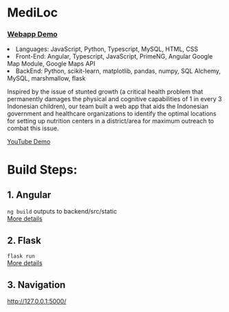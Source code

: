 # MediLoc
<h3><a href="https://mediloc.herokuapp.com/">Webapp Demo</a></h3>
<li>Languages: JavaScript, Python, Typescript, MySQL, HTML, CSS
<li>Front-End: Angular, Typescript, JavaScript, PrimeNG, Angular Google Map Module, Google Maps API
<li>BackEnd: Python, scikit-learn, matplotlib, pandas, numpy, SQL Alchemy, MySQL, marshmallow, flask

<p>Inspired by the issue of stunted growth (a critical health problem that permanently damages the physical and cognitive capabilities of 1 in every 3 Indonesian children), our team built a web app that aids the Indonesian government and healthcare organizations to identify the optimal locations for setting up nutrition centers in a district/area for maximum outreach to combat this issue.</p>

<a href="https://youtu.be/Pc7popKlCME">YouTube Demo</a>

# Build Steps:
## 1. Angular
`ng build` outputs to backend/src/static
<br>
<a href="https://github.com/Aquilae00/GarudaHacks/tree/master/frontend">More details</a>
## 2. Flask
`flask run`
<br>
<a href="https://github.com/Aquilae00/GarudaHacks/tree/master/backend">More details</a>
## 3. Navigation
http://127.0.0.1:5000/
